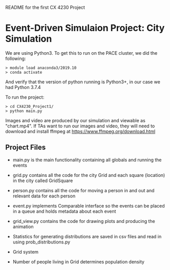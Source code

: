 README for the first CX 4230 Project

# Event-Driven Simulaion Project: City Simulation


We are using Python3. To get this to run on the PACE cluster, we did the following:
```
> module load anaconda3/2019.10
> conda activate
```
And verify that the version of python running is Python3+, in our case we had Python 3.7.4


To run the project:
```
> cd CX4230_Project1/ 
> python main.py
```

Images and video are produced by our simulation and viewable as "chart.mp4". If TAs want to run our images and video, 
they will need to download and install ffmpeg at https://www.ffmpeg.org/download.html

## Project Files

- main.py is the main functionality containing all globals and running the events

- grid.py contains all the code for the city Grid and each square (location) in the city called GridSquare

- person.py contains all the code for moving a person in and out and relevant data for each person

- event.py implements Comparable interface so the events can be placed in a queue and holds metadata about each event

- grid_view.py contains the code for drawing plots and producing the animation

- Statistics for generating distributions are saved in csv files and read in using prob_distributions.py



- Grid system
- Number of people living in Grid determines population density

